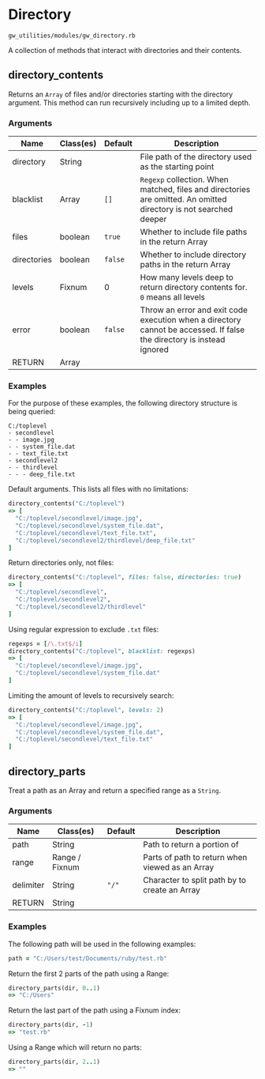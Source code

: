 # Directory

`gw_utilities/modules/gw_directory.rb`

A collection of methods that interact with directories and their contents.

## directory_contents

Returns an `Array` of files and/or directories starting with the directory argument. This method can run recursively including up to a limited depth.

### Arguments

| Name        | Class(es) | Default | Description |
| ----------- | --------- | ------- | ----------- |
| directory   | String    |         | File path of the directory used as the starting point |
| blacklist   | Array     | `[]`    | `Regexp` collection. When matched, files and directories are omitted. An omitted directory is not searched deeper |
| files       | boolean   | `true`  | Whether to include file paths in the return Array |
| directories | boolean   | `false` | Whether to include directory paths in the return Array |
| levels      | Fixnum    | 0       | How many levels deep to return directory contents for. `0` means all levels |
| error       | boolean   | `false` | Throw an error and exit code execution when a directory cannot be accessed. If false the directory is instead ignored |
| RETURN      | Array     |         | |

### Examples

For the purpose of these examples, the following directory structure is being queried:

```
C:/toplevel
- secondlevel
- - image.jpg
- - system_file.dat
- - text_file.txt
- secondlevel2
- - thirdlevel
- - - deep_file.txt
```

Default arguments. This lists all files with no limitations:
```ruby
directory_contents("C:/toplevel")
=> [
  "C:/toplevel/secondlevel/image.jpg",
  "C:/toplevel/secondlevel/system_file.dat",
  "C:/toplevel/secondlevel/text_file.txt",
  "C:/toplevel/secondlevel2/thirdlevel/deep_file.txt"
]
```

Return directories only, not files:
```ruby
directory_contents("C:/toplevel", files: false, directories: true)
=> [
  "C:/toplevel/secondlevel",
  "C:/toplevel/secondlevel2",
  "C:/toplevel/secondlevel2/thirdlevel"
]
```

Using regular expression to exclude `.txt` files:
```ruby
regexps = [/\.txt$/i]
directory_contents("C:/toplevel", blacklist: regexps)
=> [
  "C:/toplevel/secondlevel/image.jpg",
  "C:/toplevel/secondlevel/system_file.dat"
]
```

Limiting the amount of levels to recursively search:
```ruby
directory_contents("C:/toplevel", levels: 2)
=> [
  "C:/toplevel/secondlevel/image.jpg",
  "C:/toplevel/secondlevel/system_file.dat",
  "C:/toplevel/secondlevel/text_file.txt"
]
```

## directory_parts

Treat a path as an Array and return a specified range as a `String`.

### Arguments


| Name      | Class(es)      | Default | Description |
| --------- | -------------- | ------- | ----------- |
| path      | String         |         | Path to return a portion of |
| range     | Range / Fixnum |         | Parts of path to return when viewed as an Array |
| delimiter | String         | `"/"`   | Character to split path by to create an Array
| RETURN    | String         |         | |

### Examples

The following path will be used in the following examples:
```ruby
path = "C:/Users/test/Documents/ruby/test.rb"
```

Return the first 2 parts of the path using a Range:
```ruby
directory_parts(dir, 0..1)
=> "C:/Users"
```

Return the last part of the path using a Fixnum index:
```ruby
directory_parts(dir, -1)
=> "test.rb"
```

Using a Range which will return no parts:
```ruby
directory_parts(dir, 2..1)
=> ""
```
